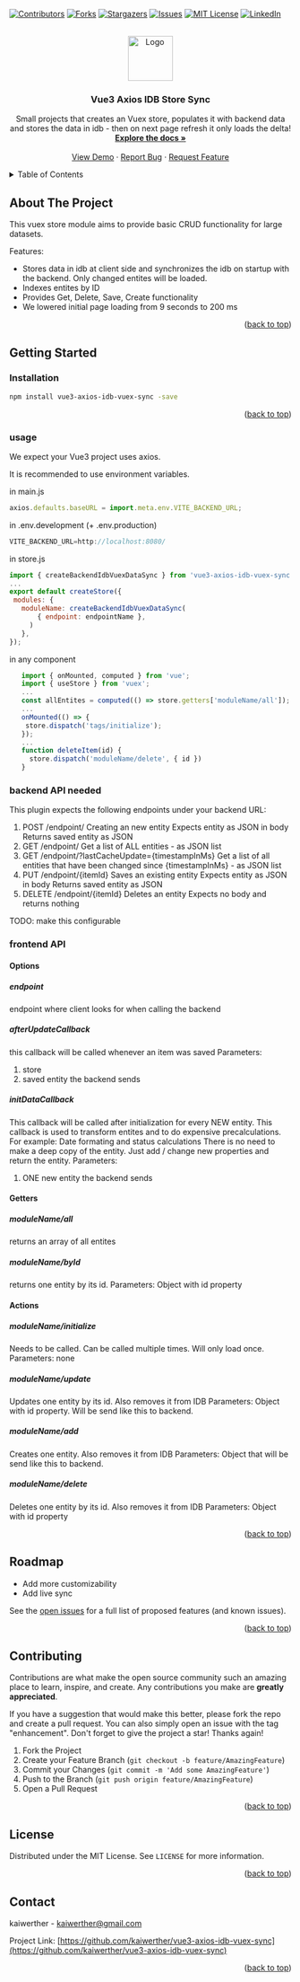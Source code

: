 <div id="top"></div>
<!--
*** Thanks for checking out the Best-README-Template. If you have a suggestion
*** that would make this better, please fork the repo and create a pull request
*** or simply open an issue with the tag "enhancement".
*** Don't forget to give the project a star!
*** Thanks again! Now go create something AMAZING! :D
-->



<!-- PROJECT SHIELDS -->
<!--
*** I'm using markdown "reference style" links for readability.
*** Reference links are enclosed in brackets [ ] instead of parentheses ( ).
*** See the bottom of this document for the declaration of the reference variables
*** for contributors-url, forks-url, etc. This is an optional, concise syntax you may use.
*** https://www.markdownguide.org/basic-syntax/#reference-style-links
-->
[![Contributors][contributors-shield]][contributors-url]
[![Forks][forks-shield]][forks-url]
[![Stargazers][stars-shield]][stars-url]
[![Issues][issues-shield]][issues-url]
[![MIT License][license-shield]][license-url]
[![LinkedIn][linkedin-shield]][linkedin-url]



<!-- PROJECT LOGO -->
<br />
<div align="center">
  <a href="https://github.com/kaiwerther/vue3-axios-idb-vuex-sync">
    <img src="images/logo.png" alt="Logo" width="80" height="80">
  </a>

<h3 align="center">Vue3 Axios IDB Store Sync</h3>

  <p align="center">
    Small projects that creates an Vuex store, populates it with backend data and stores the data in idb - then on next page refresh it only loads the delta!
    <br />
    <a href="https://github.com/kaiwerther/vue3-axios-idb-vuex-sync"><strong>Explore the docs »</strong></a>
    <br />
    <br />
    <a href="https://github.com/kaiwerther/vue3-axios-idb-vuex-sync">View Demo</a>
    ·
    <a href="https://github.com/kaiwerther/vue3-axios-idb-vuex-sync/issues">Report Bug</a>
    ·
    <a href="https://github.com/kaiwerther/vue3-axios-idb-vuex-sync/issues">Request Feature</a>
  </p>
</div>



<!-- TABLE OF CONTENTS -->
<details>
  <summary>Table of Contents</summary>
  <ol>
    <li>
      <a href="#about-the-project">About The Project</a>
    </li>
    <li>
      <a href="#getting-started">Getting Started</a>
      <ul>
        <li><a href="#installation">Installation</a></li>
        <li><a href="#usage">Usage</a></li>
      </ul>
    </li>
    <li><a href="#roadmap">Roadmap</a></li>
    <li><a href="#contributing">Contributing</a></li>
    <li><a href="#license">License</a></li>
    <li><a href="#contact">Contact</a></li>
  </ol>
</details>



<!-- ABOUT THE PROJECT -->
## About The Project

This vuex store module aims to provide basic CRUD functionality for large datasets.

Features:
- Stores data in idb at client side and synchronizes the idb on startup with the backend. Only changed entites will be loaded.
- Indexes entites by ID
- Provides Get, Delete, Save, Create functionality
- We lowered initial page loading from 9 seconds to 200 ms

<p align="right">(<a href="#top">back to top</a>)</p>

<!-- GETTING STARTED -->
## Getting Started

### Installation

   ```sh
   npm install vue3-axios-idb-vuex-sync -save
   ```

<p align="right">(<a href="#top">back to top</a>)</p>

### usage

We expect your Vue3 project uses axios.

It is recommended to use environment variables.

in main.js
```js
axios.defaults.baseURL = import.meta.env.VITE_BACKEND_URL;
```

in .env.development (+ .env.production)
```js
VITE_BACKEND_URL=http://localhost:8080/
```

in store.js
   ```js
   import { createBackendIdbVuexDataSync } from 'vue3-axios-idb-vuex-sync';
   ...
   export default createStore({
    modules: {
      moduleName: createBackendIdbVuexDataSync(
          { endpoint: endpointName },
        )
      },
   });
   ```

in any component
```js
   import { onMounted, computed } from 'vue';
   import { useStore } from 'vuex';
   ...
   const allEntites = computed(() => store.getters['moduleName/all']);
   ...
   onMounted(() => {
    store.dispatch('tags/initialize');
   });
   ...
   function deleteItem(id) {
     store.dispatch('moduleName/delete', { id })
   }
   ```

### backend API needed
This plugin expects the following endpoints under your backend URL:

1. POST /endpoint/
Creating an new entity
Expects entity as JSON in body
Returns saved entity as JSON
2. GET /endpoint/
Get a list of ALL entities - as JSON list
3. GET /endpoint/?lastCacheUpdate={timestampInMs}
Get a list of all entities that have been changed since {timestampInMs} - as JSON list
4. PUT /endpoint/{itemId}
Saves an existing entity
Expects entity as JSON in body
Returns saved entity as JSON
5. DELETE /endpoint/{itemId}
Deletes an entity
Expects no body and returns nothing

TODO: make this configurable

### frontend API
#### Options
##### endpoint
endpoint where client looks for when calling the backend
##### afterUpdateCallback
this callback will be called whenever an item was saved
Parameters:
1. store
2. saved entity the backend sends
##### initDataCallback
This callback will be called after initialization for every NEW entity.
This callback is used to transform entites and to do expensive precalculations.
For example: Date formating and status calculations
There is no need to make a deep copy of the entity. Just add / change new properties and return the entity.
Parameters:
1. ONE new entity the backend sends
#### Getters
##### moduleName/all
returns an array of all entites
##### moduleName/byId
returns one entity by its id.
Parameters:
Object with id property
#### Actions
##### moduleName/initialize
Needs to be called. Can be called multiple times. Will only load once.
Parameters:
none
##### moduleName/update
Updates one entity by its id. Also removes it from IDB
Parameters:
Object with id property. Will be send like this to backend.
##### moduleName/add
Creates one entity. Also removes it from IDB
Parameters:
Object that will be send like this to backend.
##### moduleName/delete
Deletes one entity by its id. Also removes it from IDB
Parameters:
Object with id property



<p align="right">(<a href="#top">back to top</a>)</p>

<!-- ROADMAP -->
## Roadmap

- Add more customizability
- Add live sync

See the [open issues](https://github.com/kaiwerther/vue3-axios-idb-vuex-sync/issues) for a full list of proposed features (and known issues).

<p align="right">(<a href="#top">back to top</a>)</p>



<!-- CONTRIBUTING -->
## Contributing

Contributions are what make the open source community such an amazing place to learn, inspire, and create. Any contributions you make are **greatly appreciated**.

If you have a suggestion that would make this better, please fork the repo and create a pull request. You can also simply open an issue with the tag "enhancement".
Don't forget to give the project a star! Thanks again!

1. Fork the Project
2. Create your Feature Branch (`git checkout -b feature/AmazingFeature`)
3. Commit your Changes (`git commit -m 'Add some AmazingFeature'`)
4. Push to the Branch (`git push origin feature/AmazingFeature`)
5. Open a Pull Request

<p align="right">(<a href="#top">back to top</a>)</p>



<!-- LICENSE -->
## License

Distributed under the MIT License. See `LICENSE` for more information.

<p align="right">(<a href="#top">back to top</a>)</p>



<!-- CONTACT -->
## Contact

kaiwerther - kaiwerther@gmail.com

Project Link: [https://github.com/kaiwerther/vue3-axios-idb-vuex-sync](https://github.com/kaiwerther/vue3-axios-idb-vuex-sync)

<p align="right">(<a href="#top">back to top</a>)</p>


<!-- MARKDOWN LINKS & IMAGES -->
<!-- https://www.markdownguide.org/basic-syntax/#reference-style-links -->
[contributors-shield]: https://img.shields.io/github/contributors/kaiwerther/vue3-axios-idb-vuex-sync.svg?style=for-the-badge
[contributors-url]: https://github.com/kaiwerther/vue3-axios-idb-vuex-sync/graphs/contributors
[forks-shield]: https://img.shields.io/github/forks/kaiwerther/vue3-axios-idb-vuex-sync.svg?style=for-the-badge
[forks-url]: https://github.com/kaiwerther/vue3-axios-idb-vuex-sync/network/members
[stars-shield]: https://img.shields.io/github/stars/kaiwerther/vue3-axios-idb-vuex-sync.svg?style=for-the-badge
[stars-url]: https://github.com/kaiwerther/vue3-axios-idb-vuex-sync/stargazers
[issues-shield]: https://img.shields.io/github/issues/kaiwerther/vue3-axios-idb-vuex-sync.svg?style=for-the-badge
[issues-url]: https://github.com/kaiwerther/vue3-axios-idb-vuex-sync/issues
[license-shield]: https://img.shields.io/github/license/kaiwerther/vue3-axios-idb-vuex-sync.svg?style=for-the-badge
[license-url]: https://github.com/kaiwerther/vue3-axios-idb-vuex-sync/blob/master/LICENSE.txt
[linkedin-shield]: https://img.shields.io/badge/-LinkedIn-black.svg?style=for-the-badge&logo=linkedin&colorB=555
[linkedin-url]: https://linkedin.com/in/linkedin_username
[product-screenshot]: images/screenshot.png